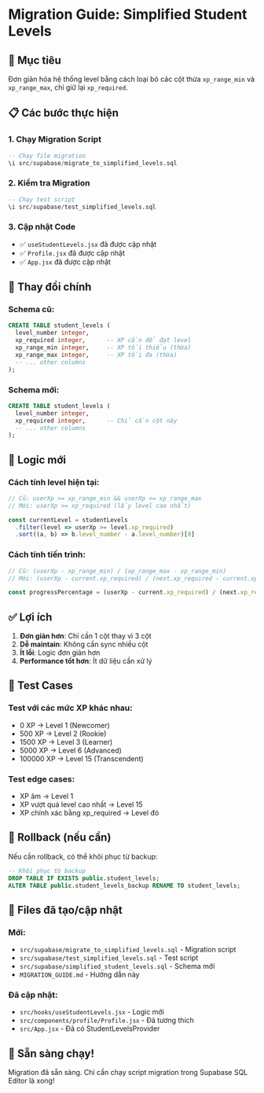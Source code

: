 # Migration Guide: Simplified Student Levels

## 🎯 Mục tiêu
Đơn giản hóa hệ thống level bằng cách loại bỏ các cột thừa `xp_range_min` và `xp_range_max`, chỉ giữ lại `xp_required`.

## 📋 Các bước thực hiện

### 1. Chạy Migration Script
```sql
-- Chạy file migration
\i src/supabase/migrate_to_simplified_levels.sql
```

### 2. Kiểm tra Migration
```sql
-- Chạy test script
\i src/supabase/test_simplified_levels.sql
```

### 3. Cập nhật Code
- ✅ `useStudentLevels.jsx` đã được cập nhật
- ✅ `Profile.jsx` đã được cập nhật
- ✅ `App.jsx` đã được cập nhật

## 🔄 Thay đổi chính

### Schema cũ:
```sql
CREATE TABLE student_levels (
  level_number integer,
  xp_required integer,      -- XP cần để đạt level
  xp_range_min integer,     -- XP tối thiểu (thừa)
  xp_range_max integer,     -- XP tối đa (thừa)
  -- ... other columns
);
```

### Schema mới:
```sql
CREATE TABLE student_levels (
  level_number integer,
  xp_required integer,      -- Chỉ cần cột này
  -- ... other columns
);
```

## 🧮 Logic mới

### Cách tính level hiện tại:
```javascript
// Cũ: userXp >= xp_range_min && userXp <= xp_range_max
// Mới: userXp >= xp_required (lấy level cao nhất)

const currentLevel = studentLevels
  .filter(level => userXp >= level.xp_required)
  .sort((a, b) => b.level_number - a.level_number)[0]
```

### Cách tính tiến trình:
```javascript
// Cũ: (userXp - xp_range_min) / (xp_range_max - xp_range_min)
// Mới: (userXp - current.xp_required) / (next.xp_required - current.xp_required)

const progressPercentage = (userXp - current.xp_required) / (next.xp_required - current.xp_required) * 100
```

## ✅ Lợi ích

1. **Đơn giản hơn**: Chỉ cần 1 cột thay vì 3 cột
2. **Dễ maintain**: Không cần sync nhiều cột
3. **Ít lỗi**: Logic đơn giản hơn
4. **Performance tốt hơn**: Ít dữ liệu cần xử lý

## 🧪 Test Cases

### Test với các mức XP khác nhau:
- 0 XP → Level 1 (Newcomer)
- 500 XP → Level 2 (Rookie)  
- 1500 XP → Level 3 (Learner)
- 5000 XP → Level 6 (Advanced)
- 100000 XP → Level 15 (Transcendent)

### Test edge cases:
- XP âm → Level 1
- XP vượt quá level cao nhất → Level 15
- XP chính xác bằng xp_required → Level đó

## 🔧 Rollback (nếu cần)

Nếu cần rollback, có thể khôi phục từ backup:
```sql
-- Khôi phục từ backup
DROP TABLE IF EXISTS public.student_levels;
ALTER TABLE public.student_levels_backup RENAME TO student_levels;
```

## 📁 Files đã tạo/cập nhật

### Mới:
- `src/supabase/migrate_to_simplified_levels.sql` - Migration script
- `src/supabase/test_simplified_levels.sql` - Test script
- `src/supabase/simplified_student_levels.sql` - Schema mới
- `MIGRATION_GUIDE.md` - Hướng dẫn này

### Đã cập nhật:
- `src/hooks/useStudentLevels.jsx` - Logic mới
- `src/components/profile/Profile.jsx` - Đã tương thích
- `src/App.jsx` - Đã có StudentLevelsProvider

## 🚀 Sẵn sàng chạy!

Migration đã sẵn sàng. Chỉ cần chạy script migration trong Supabase SQL Editor là xong!
